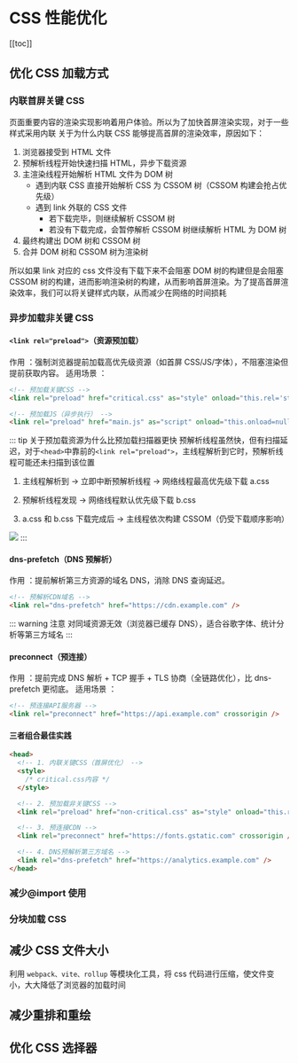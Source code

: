 # CSS 性能优化

[[toc]]

## 优化 CSS 加载方式

### 内联首屏关键 CSS

页面重要内容的渲染实现影响着用户体验。所以为了加快首屏渲染实现，对于一些样式采用内联
关于为什么内联 CSS 能够提高首屏的渲染效率，原因如下：

1. 浏览器接受到 HTML 文件
2. 预解析线程开始快速扫描 HTML，异步下载资源
3. 主渲染线程开始解析 HTML 文件为 DOM 树
   - 遇到内联 CSS 直接开始解析 CSS 为 CSSOM 树（CSSOM 构建会抢占优先级）
   - 遇到 link 外联的 CSS 文件
     - 若下载完毕，则继续解析 CSSOM 树
     - 若没有下载完成，会暂停解析 CSSOM 树继续解析 HTML 为 DOM 树
4. 最终构建出 DOM 树和 CSSOM 树
5. 合并 DOM 树和 CSSOM 树为渲染树

所以如果 link 对应的 css 文件没有下载下来不会阻塞 DOM 树的构建但是会阻塞 CSSOM 树的构建，进而影响渲染树的构建，从而影响首屏渲染。为了提高首屏渲染效率，我们可以将关键样式内联，从而减少在网络的时间损耗

### 异步加载非关键 CSS

#### `<link rel="preload">`（资源预加载）

作用 ​：强制浏览器提前加载高优先级资源（如首屏 CSS/JS/字体），​ 不阻塞渲染但提前获取内容。
适用场景 ​：

```html
<!-- 预加载关键CSS -->
<link rel="preload" href="critical.css" as="style" onload="this.rel='stylesheet'" />

<!-- 预加载JS（异步执行） -->
<link rel="preload" href="main.js" as="script" onload="this.onload=null;this.rel='preload'" />
```

::: tip 关于预加载资源为什么比预加载扫描器更快
预解析线程虽然快，但有扫描延迟，对于`<head>`中靠前的`<link rel="preload">`，主线程解析到它时，预解析线程可能还未扫描到该位置

1. 主线程解析到<link rel="preload" href="a.css">
   → 立即中断预解析线程
   → 网络线程最高优先级下载 a.css
2. 预解析线程发现<link rel="stylesheet" href="b.css">
   → 网络线程默认优先级下载 b.css

3. a.css 和 b.css 下载完成后
   → 主线程依次构建 CSSOM（仍受下载顺序影响）

![](https://image-bucket-1307756649.cos.ap-chengdu.myqcloud.com/image/20250713173151244.png)
:::

#### dns-prefetch（DNS 预解析）

作用 ​：提前解析第三方资源的域名 DNS，消除 DNS 查询延迟。

```html
<!-- 预解析CDN域名 -->
<link rel="dns-prefetch" href="https://cdn.example.com" />
```

::: warning 注意
对同域资源无效（浏览器已缓存 DNS），适合谷歌字体、统计分析等第三方域名
:::

#### preconnect（预连接）

作用 ​：提前完成 DNS 解析 + TCP 握手 + TLS 协商（全链路优化），比 dns-prefetch 更彻底。
适用场景 ​：

```html
<!-- 预连接API服务器 -->
<link rel="preconnect" href="https://api.example.com" crossorigin />
```

#### 三者组合最佳实践

```html
<head>
  <!-- 1. 内联关键CSS（首屏优化） -->
  <style>
    /* critical.css内容 */
  </style>

  <!-- 2. 预加载非关键CSS -->
  <link rel="preload" href="non-critical.css" as="style" onload="this.rel='stylesheet'" />

  <!-- 3. 预连接CDN -->
  <link rel="preconnect" href="https://fonts.gstatic.com" crossorigin />

  <!-- 4. DNS预解析第三方域名 -->
  <link rel="dns-prefetch" href="https://analytics.example.com" />
</head>
```

### 减少@import 使用

### 分块加载 CSS

## 减少 CSS 文件大小

利用 `webpack、vite、rollup` 等模块化工具，将 css 代码进行压缩，使文件变小，大大降低了浏览器的加载时间

## 减少重排和重绘

## 优化 CSS 选择器
